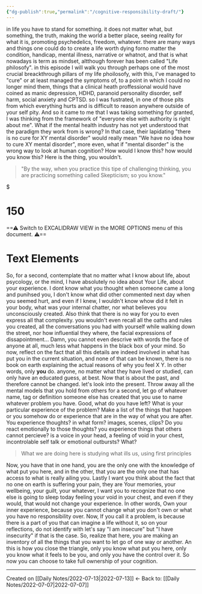 ```yaml
---
{"dg-publish":true,"permalink":"/cognitive-responsibility-draft/"}
---
```



in life you have to stand for something. it does not matter what, but something, the truth, making the world a better place, seeing reality for what it is, promoting psychedelics, freedom, whatever. 
there are many ways and things one could do to create a life worth dying forno matter the condition, handicap, mental illness, narrative or whatnot, and that is what nowadays is term as mindset, altthough forever has been called "Life philosofy".
in this episode I will walk you through perhaps one of the most crucial breackthrough pillars of my life phoilosofy, with this, I've managed to "cure" or at least managed the symptoms of, to a point in which I could no longer mind them, things that a clinical heath proffessional would have coined as manic depression, HDHD, paranoid personality disorder, self harm, social anxiety and CPTSD.
so I was fustrated, in one of those pits from which everything hurts and is difficult to reason anywhere outside of your self pity.
And so it came to me that I was taking something for granted, I was thinking from the framework of "everyone else with authority is right about me". 
What if the mental health industry has not yet understood that the paradigm they work from is wrong? In that case, their lapidating "there is no cure for XY mental disorder" would really mean "We have no idea how to cure XY mental disorder", more even, what if "mental disorder" is the wrong way to look at human cognition? How would I know this? how would you know this? Here is the thing, you wouldn't.
>"By the way, when you practice this tipe of challenging thinking, you are practicing something called Skepticism; so you know."


<div class="transclusion internal-embed is-loaded"><div class="markdown-embed">

$<div class="markdown-embed-title">

# 150

</div>



==⚠  Switch to EXCALIDRAW VIEW in the MORE OPTIONS menu of this document. ⚠==


# Text Elements


</div></div>

So, for a second, contemplate that no matter what I know about life, about psycology, or the mind, I have absolutely no idea about Your Life, about your experience. I dont know what you thought when someone came a long and punihsed you, I don't know what did other commented next day when you seemed hurt, and even if I knew, I wouldn't know whow did it felt in your body, what was your internal chatter, nor what believes you unconsciously created. Also think that there is no way for you to even express all that complexity. you wouldn't even recall all the oaths and rules you created, all the conversations you had with yourself while walking down the street, nor how influential they where, the facial expressions of dissapointment... Damn, you cannot even descrive with words the face of anyone at all, much less what happens in the black box of your mind.
So now, reflect on the fact that all this details are indeed involved in what has put you in the current situation, and none of that can be known, there is no book on earth explaining the actual reasons of why you feel X Y. In other words, only **you** do. 
anyone, no matter what they have lived or studied, can only have an educated guess, at best.
Now that is about the past, and therefore cannot be changed. let's look into the present. Throw away all the mental models that you hold from others for a second, let go of whatever name, tag or definition someone else has created that you use to name whatever problem you have. Good, what do you have left? What is your particular experience of the problem? Make a list of the things that happen or you somehow do or experience that are in the way of what you are after. You experience thoughts? in what form? images, scenes, clips? Do you react emotionally to those thoughts? you experience things that others cannot percieve? is a voice in your head, a feeling of void in your chest, incontrolable self talk or emotional outbursts? What? 
> What we are doing here is studying what ills us, using first principles

Now, you have that in one hand, you are the only one with the knowledge of what put you here, and in the other, that you are the only one that has access to what is really ailing you. 
Lastly I want you think about the fact that no one on earth is suffering your pain, they are Your memories, your wellbeing, your guilt, your whatever, I want you to recognize that no one else is going to sleep today feeling your void in your chest, and even if they would, that would not change your experience. In other words, Own your inner experience, because you cannot change what you don't own or what you have no responsibility over.
Now, If you call it a problem, is because there is a part of you that can imagine a life without it, so on your reflections, do not identify with let's say "I am insecure" but  "I have insecurity" if that is the case.  So, realize that here, you are making an inventory of all the things that you want to let go of one way or another.
An this is how you close the triangle, only you know what put you here, only you know what it feels to be you, and only you have the control over it. So now you can choose to take full ownership of your cognition.

---
Created on [[Daily Notes/2022-07-13\|2022-07-13]]
<- Back to: [[Daily Notes/2022-07-07\|2022-07-07]]
